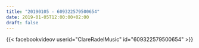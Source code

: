 ```yaml
---
title: "20190105 - 609322579500654"
date: 2019-01-05T12:00:00+02:00
draft: false
---
```


{{< facebookvideov userid="ClareRadelMusic" id="609322579500654" >}}